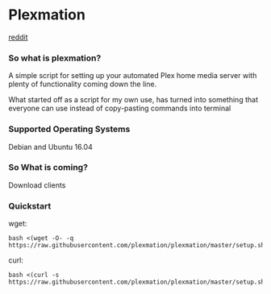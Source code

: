 # Plexmation

[reddit](https://www.reddit.com/r/Plexmation/)

### So what is plexmation?
A simple script for setting up your automated Plex home media server
with plenty of functionality coming down the line.

What started off as a script for my own use, has turned into something that everyone can use instead of copy-pasting commands into terminal

### Supported Operating Systems
Debian and Ubuntu 16.04

### So What is coming?
Download clients

### Quickstart

wget:
```
bash <(wget -O- -q  https://raw.githubusercontent.com/plexmation/plexmation/master/setup.sh)
```

curl:
```
bash <(curl -s  https://raw.githubusercontent.com/plexmation/plexmation/master/setup.sh)
```
